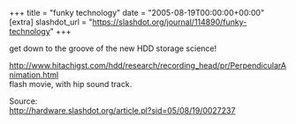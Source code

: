 +++
title = "funky technology"
date = "2005-08-19T00:00:00+00:00"
[extra]
slashdot_url = "https://slashdot.org/journal/114890/funky-technology"
+++

<p>get down to the groove of the new HDD storage science!</p>
<p><a href="http://www.hitachigst.com/hdd/research/recording_head/pr/PerpendicularAnimation.html">http://www.hitachigst.com/hdd/research/recording_head/pr/PerpendicularAnimation.html</a><br>flash movie, with hip sound track.</p>
<p>Source:<br><a href="http://hardware.slashdot.org/article.pl?sid=05/08/19/0027237">http://hardware.slashdot.org/article.pl?sid=05/08/19/0027237</a></p>

